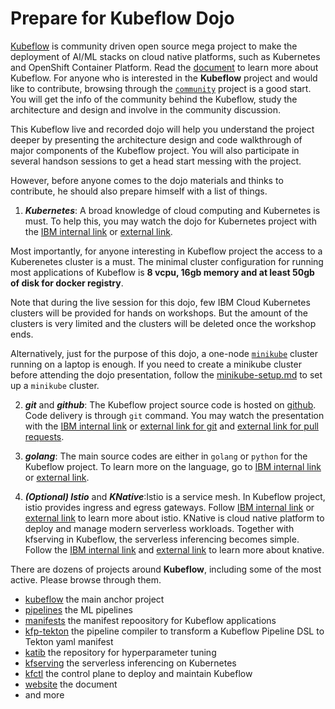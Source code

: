 # Prepare for Kubeflow Dojo

[Kubeflow](github.com/kubeflow) is community driven open source mega project to make the deployment of AI/ML stacks on cloud native platforms, such as Kubernetes and OpenShift Container Platform. Read the [document](http://kubeflow.org) to learn more about Kubeflow. For anyone who is interested in the **Kubeflow** project and would like to contribute, browsing through the [`community`](https://github.com/kubeflow/community) project is a good start. You will get the info of the community behind the Kubeflow, study the architecture and design and involve in the community discussion.

This Kubeflow live and recorded dojo will help you understand the project deeper by presenting the architecture design and code walkthrough of major components of the Kubeflow project. You will also participate in several handson sessions to get a head start messing with the project.

However, before anyone comes to the dojo materials and thinks to contribute, he should also prepare himself with a list of things.

1. ***Kubernetes***: A broad knowledge of cloud computing and Kubernetes is must. To help this, you may watch the dojo for Kubernetes project with the [IBM internal link](https://w3.ibm.com/developer/docs/open-source/kubernetes/) or [external link](https://video.ibm.com/embed/recorded/126773520).

Most importantly, for anyone interesting in Kubeflow project the access to a Kuberenetes cluster is a must. The minimal cluster configuration for running most applications of Kubeflow is **8 vcpu, 16gb memory and at least 50gb of disk for docker registry**.

Note that during the live session for this dojo, few IBM Cloud Kubernetes clusters will be provided for hands on workshops. But the amount of the clusters is very limited and the clusters will be deleted once the workshop ends.

Alternatively, just for the purpose of this dojo, a one-node [`minikube`](https://kubernetes.io/docs/tutorials/hello-minikube/) cluster running on a laptop is enough. If you need to create a minikube cluster before attending the dojo presentation, follow the [minikube-setup.md](minikube-setup.md) to set up a `minikube` cluster.

2. ***git*** and ***github***: The Kubeflow project source code is hosted on [github](https://github.com/kubeflow). Code delivery is through `git` command. You may watch the presentation with the [IBM internal link](https://w3.ibm.com/developer/docs/open-source/general-open-source/) or [external link for git](https://video.ibm.com/embed/recorded/126773542) and [external link for pull requests](https://video.ibm.com/embed/recorded/126773518).

3. ***golang***: The main source codes are either in `golang` or `python` for the Kubeflow project. To learn more on the language, go to [IBM internal link](https://w3.ibm.com/developer/docs/open-source/general-open-source/) or [external link](https://video.ibm.com/embed/recorded/126773543).

4. ***(Optional) Istio*** and ***KNative***:Istio is a service mesh. In Kubeflow project, istio provides ingress and egress gateways. Follow [IBM internal link](https://w3.ibm.com/developer/docs/open-source/istio/) or [external link](https://video.ibm.com/embed/recorded/126773530) to learn more about istio. KNative is cloud native platform to deploy and manage modern serverless workloads. Together with kfserving in Kubeflow, the serverless inferencing becomes simple. Follow the [IBM internal link](https://w3.ibm.com/developer/docs/open-source/knative/) and [external link](https://video.ibm.com/embed/recorded/126773537) to learn more about knative.

There are dozens of projects around **Kubeflow**, including some of the most active. Please browse through them.

* [kubeflow](github.com/kubeflow/kubeflow) the main anchor project
* [pipelines](github.com/kubeflow/pipelines) the ML pipelines
* [manifests](github.com/kubeflow/manifests) the manifest repoository for Kubeflow applications
* [kfp-tekton](github.com/kubeflow/kfp-tekton) the pipeline compiler to transform a Kubeflow Pipeline DSL to Tekton yaml manifest
* [katib](github.com/kubeflow/katib) the repository for hyperparameter tuning
* [kfserving](github.com/kubeflow/kfserving) the serverless inferencing on Kubernetes
* [kfctl](github.com/kubeflow/kfctl) the control plane to deploy and maintain Kubeflow
* [website](github.com/kubeflow/website) the document
* and more
